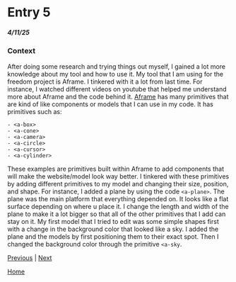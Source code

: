 # Entry 5
##### 4/11/25

### Context

After doing some research and trying things out myself, I gained a lot more knowledge about my tool and how to use it. My tool that I am using for the freedom project is Aframe. I tinkered with it a lot from last time. For instance, I watched different videos on youtube that helped me understand more about Aframe and the code behind it. [Aframe](https://aframe.io/) has many primitives that are kind of like components or models that I can use in my code. It has primitives such as:

```
- <a-box>
- <a-cone>
- <a-camera>
- <a-circle>
- <a-cursor>
- <a-cylinder>
```
These examples are primitives built within Aframe to add components that will make the website/model look way better. I tinkered with these primitives by adding different primitives to my model and changing their size, position, and shape. For instance, I added a plane by using the code `<a-plane>`. The plane was the main platform that everything depended on. It looks like a flat surface depending on where u place it. I change the length and width of the plane to make it a lot bigger so that all of the other primitives that I add can stay on it. My first model that I tried to edit was some simple shapes first with a change in the background color that looked like a sky. I added the plane and the models by first positioning them to their exact spot. Then I changed the background color through the primitive `<a-sky`.

[Previous](entry04.md) | [Next](entry06.md)

[Home](../README.md)
